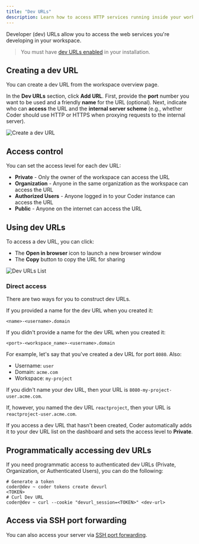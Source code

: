 ```yaml
---
title: "Dev URLs"
description: Learn how to access HTTP services running inside your workspace.
---
```


Developer (dev) URLs allow you to access the web services you're developing in
your workspace.

> You must have [dev URLs enabled](../admin/devurls.md) in your installation.

## Creating a dev URL

You can create a dev URL from the workspace overview page.

In the **Dev URLs** section, click **Add URL**. First, provide the **port**
number you want to be used and a friendly **name** for the URL (optional). Next,
indicate who can **access** the URL and the **internal server scheme** (e.g.,
whether Coder should use HTTP or HTTPS when proxying requests to the internal
server).

![Create a dev URL](../assets/workspaces/create-devurl.png)

## Access control

You can set the access level for each dev URL:

- **Private** - Only the owner of the workspace can access the URL
- **Organization** - Anyone in the same organization as the workspace can access
  the URL
- **Authorized Users** - Anyone logged in to your Coder instance can access the
  URL
- **Public** - Anyone on the internet can access the URL

## Using dev URLs

To access a dev URL, you can click:

- The **Open in browser** icon to launch a new browser window
- The **Copy** button to copy the URL for sharing

![Dev URLs List](../assets/workspaces/devurls.png)

### Direct access

There are two ways for you to construct dev URLs.

If you provided a name for the dev URL when you created it:

```text
<name>-<username>.domain
```

If you didn't provide a name for the dev URL when you created it:

```text
<port>-<workspace_name>-<username>.domain
```

For example, let's say that you've created a dev URL for port `8080`. Also:

- Username: `user`
- Domain: `acme.com`
- Workspace: `my-project`

If you didn't name your dev URL, then your URL is
`8080-my-project-user.acme.com`.

If, however, you named the dev URL `reactproject`, then your URL is
`reactproject-user.acme.com`.

If you access a dev URL that hasn't been created, Coder automatically adds it to
your dev URL list on the dashboard and sets the access level to **Private**.

## Programmatically accessing dev URLs

If you need programmatic access to authenticated dev URLs (Private,
Organization, or Authenticated Users), you can do the following:

```console
# Generate a token
coder@dev ~ coder tokens create devurl
<TOKEN>
# Curl Dev URL
coder@dev ~ curl --cookie "devurl_session=<TOKEN>" <dev-url>
```

## Access via SSH port forwarding

You can also access your server via [SSH port forwarding](ssh.md#forwarding-dev-urls).
